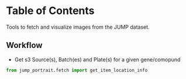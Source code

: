 
# Table of Contents



Tools to fetch and visualize images from the JUMP dataset.


## Workflow
- Get s3 Source(s), Batch(es) and Plate(s) for a given gene/comopund

```python 
from jump_portrait.fetch import get_item_location_info
```
